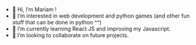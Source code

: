 - 👋 Hi, I’m Mariam !
- 👀 I’m interested in web development and python games (and other fun stuff that can be done in python ^^)
- 🌱 I’m currently learning React JS and improving my Javascript.
- 💞️ I’m looking to collaborate on future projects.


<!---
mariam-hm/mariam-hm is a ✨ special ✨ repository because its `README.md` (this file) appears on your GitHub profile.
You can click the Preview link to take a look at your changes.
- 📫 How to reach me : by e-mail or on Github ^^ !
--->
